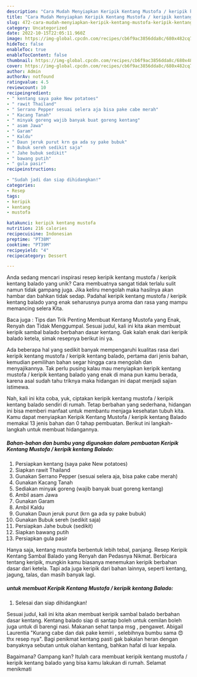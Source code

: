```yaml
---
description: "Cara Mudah Menyiapkan Keripik Kentang Mustofa / keripik kentang Balado yang Bisa Manjain Lidah"
title: "Cara Mudah Menyiapkan Keripik Kentang Mustofa / keripik kentang Balado yang Bisa Manjain Lidah"
slug: 472-cara-mudah-menyiapkan-keripik-kentang-mustofa-keripik-kentang-balado-yang-bisa-manjain-lidah
category: Uncategorized
date: 2022-10-15T22:05:11.960Z
image: https://img-global.cpcdn.com/recipes/cb6f9ac3856dda8c/680x482cq70/keripik-kentang-mustofa-keripik-kentang-balado-foto-resep-utama.jpg
hideToc: false
enableToc: true
enableTocContent: false
thumbnail: https://img-global.cpcdn.com/recipes/cb6f9ac3856dda8c/680x482cq70/keripik-kentang-mustofa-keripik-kentang-balado-foto-resep-utama.jpg
cover: https://img-global.cpcdn.com/recipes/cb6f9ac3856dda8c/680x482cq70/keripik-kentang-mustofa-keripik-kentang-balado-foto-resep-utama.jpg
author: Admin
authorAv: notfound
ratingvalue: 4.5
reviewcount: 10
recipeingredient:
- " kentang saya pake New potatoes"
- " rawit Thailand"
- " Serrano Pepper sesuai selera aja bisa pake cabe merah"
- " Kacang Tanah"
- " minyak goreng wajib banyak buat goreng kentang"
- " asam Jawa"
- " Garam"
- " Kaldu"
- " Daun jeruk purut krn ga ada sy pake bubuk"
- " Bubuk sereh sedikit saja"
- " Jahe bubuk sedikit"
- " bawang putih"
- " gula pasir"
recipeinstructions:

- "Sudah jadi dan siap dihidangkan!"
categories:
- Resep
tags:
- keripik
- kentang
- mustofa

katakunci: keripik kentang mustofa 
nutrition: 216 calories
recipecuisine: Indonesian
preptime: "PT38M"
cooktime: "PT39M"
recipeyield: "4"
recipecategory: Dessert

---
```





Anda sedang mencari inspirasi resep keripik kentang mustofa / keripik kentang balado yang unik? Cara membuatnya sangat tidak terlalu sulit namun tidak gampang juga. Jika keliru mengolah maka hasilnya akan hambar dan bahkan tidak sedap. Padahal keripik kentang mustofa / keripik kentang balado yang enak seharusnya punya aroma dan rasa yang mampu memancing selera Kita.





Baca juga : Tips dan Trik Penting Membuat Kentang Mustofa yang Enak, Renyah dan Tidak Menggumpal. Sesuai judul, kali ini kita akan membuat keripik sambal balado berbahan dasar kentang. Gak kalah enak dari keripik balado ketela, simak resepnya berikut ini ya.

Ada beberapa hal yang sedikit banyak mempengaruhi kualitas rasa dari keripik kentang mustofa / keripik kentang balado, pertama dari jenis bahan, kemudian pemilihan bahan segar hingga cara mengolah dan menyajikannya. Tak perlu pusing kalau mau menyiapkan keripik kentang mustofa / keripik kentang balado yang enak di mana pun kamu berada, karena asal sudah tahu triknya maka hidangan ini dapat menjadi sajian istimewa.






Nah, kali ini kita coba, yuk, ciptakan keripik kentang mustofa / keripik kentang balado sendiri di rumah. Tetap berbahan yang sederhana, hidangan ini bisa memberi manfaat untuk membantu menjaga kesehatan tubuh kita. Kamu dapat menyiapkan Keripik Kentang Mustofa / keripik kentang Balado memakai 13 jenis bahan dan 0 tahap pembuatan. Berikut ini langkah-langkah untuk membuat hidangannya.

<!--inarticleads1-->

##### Bahan-bahan dan bumbu yang digunakan dalam pembuatan Keripik Kentang Mustofa / keripik kentang Balado:

1. Persiapkan  kentang (saya pake New potatoes)
1. Siapkan  rawit Thailand
1. Gunakan  Serrano Pepper (sesuai selera aja, bisa pake cabe merah)
1. Gunakan  Kacang Tanah
1. Sediakan  minyak goreng (wajib banyak buat goreng kentang)
1. Ambil  asam Jawa
1. Gunakan  Garam
1. Ambil  Kaldu
1. Gunakan  Daun jeruk purut (krn ga ada sy pake bubuk)
1. Gunakan  Bubuk sereh (sedikit saja)
1. Persiapkan  Jahe bubuk (sedikit)
1. Siapkan  bawang putih
1. Persiapkan  gula pasir


Hanya saja, kentang mustofa berbentuk lebih tebal, panjang. Resep Keripik Kentang Sambal Balado yang Renyah dan Pedasnya Nikmat. Berbicara tentang keripik, mungkin kamu biasanya menemukan keripik berbahan dasar dari ketela. Tapi ada juga keripik dari bahan lainnya, seperti kentang, jagung, talas, dan masih banyak lagi. 

<!--inarticleads2-->

#####  untuk membuat Keripik Kentang Mustofa / keripik kentang Balado:


1. Selesai dan siap dihidangkan!

Sesuai judul, kali ini kita akan membuat keripik sambal balado berbahan dasar kentang. Kentang balado siap di santap boleh untuk cemilan boleh juga untuk di barengi nasi. Makanan sehat tanpa msg , pengawet. Abigail Laurentia &#34;Kurang cabe dan dak pake kemiri , selebihnya bumbu sama 😍 thx resep nya&#34;. Bagi penikmat kentang pasti gak bakalan heran dengan banyaknya sebutan untuk olahan kentang, bahkan hafal di luar kepala. 

Bagaimana? Gampang kan? Itulah cara membuat keripik kentang mustofa / keripik kentang balado yang bisa kamu lakukan di rumah. Selamat menikmati
